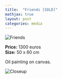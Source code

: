 ```yaml
---
title:  "Friends [SOLD]"
mathjax: true
layout: post
categories: media
---
```


![Friends](https://gintaremaria.github.io/assets/images/DSCF9027.jpg)

**Price:** 1300 euros  
**Size:** 50 x 60 cm

Oil painting on canvas. 

![Closeup](https://gintaremaria.github.io/assets/images/DSCF9028.jpg)

